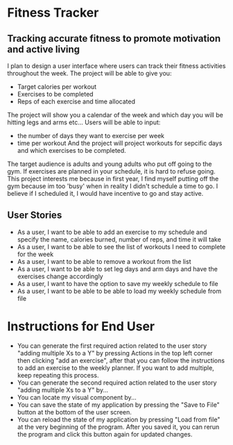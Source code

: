 # Fitness Tracker

## Tracking accurate fitness to promote motivation and active living


I plan to design a user interface where users can track their fitness activities throughout the week. 
The project will be able to give you:
- Target calories per workout
- Exercises to be completed 
- Reps of each exercise and time allocated 

The project will show you a calendar of the week and which day you will be hitting legs and arms etc...
Users will be able to input:
- the number of days they want to exercise per week
- time per workout 
And the project will project workouts for sepcific days and which exercises to be completed. 

The target audience is adults and young adults who put off going to the gym. If exercises are planned in your schedule, it is hard to refuse going. This project interests me because in first year, I find myself putting off the gym because im too 'busy' when in reality I didn't schedule a time to go. I believe if I scheduled it, I would have incentive to go and stay active. 

## User Stories
- As a user, I want to be able to add an exercise to my schedule and specify the name, calories burned, number of reps, and time it will take
- As a user, I want to be able to see the list of workouts I need to complete for the week
- As a user, I want to be able to remove a workout from the list
- As a user, I want to be able to set leg days and arm days and have the exercises change accordingly
- As a user, I want to have the option to save my weekly schedule to file
- As a user, I want to be able to be able to load my weekly schedule from file

# Instructions for End User

- You can generate the first required action related to the user story "adding multiple Xs to a Y" by pressing Actions in the top left corner then clicking "add an exercise", after that you can follow the instructions to add an exercise to the weekly planner. If you want to add multiple, keep repeating this process. 
- You can generate the second required action related to the user story "adding multiple Xs to a Y" by...
- You can locate my visual component by...
- You can save the state of my application by pressing the "Save to File" button at the bottom of the user screen.
- You can reload the state of my application by pressing "Load from file" at the very beginning of the program. After you saved it, you can rerun the program and click this button again for updated changes.
